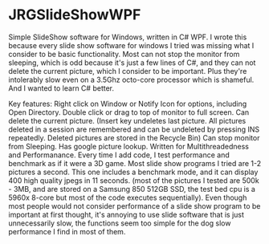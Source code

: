 # JRGSlideShowWPF
Simple SlideShow software for Windows, written in C# WPF.
I wrote this because every slide show software for windows I tried was missing what I consider to be basic functionality. 
Most can not stop the monitor from sleeping, which is odd because it's just a few lines of C#, and they can not delete the current picture, which
I consider to be important. Plus they're intolerably slow even on a 3.5Ghz octo-core processor which is shameful. And I wanted to learn C# better. 

Key features:
Right click on Window or Notify Icon for options, including Open Directory.
Double click or drag to top of monitor to full screen.
Can delete the current picture. (Insert key undeletes last picture. All pictures deleted in a session are remembered and can be undeleted by pressing INS repeatedly. Deleted pictures are stored in the Recycle Bin)
Can stop monitor from Sleeping.
Has google picture lookup.
Written for Multithreadedness and Performanance. Every time I add code, I test performance and benchmark as if it were a 3D game. Most slide show programs I tried are 1-2 pictures a second. This one includes a benchmark mode, and it can display 400 high quality jpegs in 11 seconds. (most of the pictures I tested are 500k - 3MB, and are stored on a Samsung 850 512GB SSD, the test bed cpu is a 5960x 8-core but most of the code executes sequentially). Even though most people would not consider performance of a slide show program to be important at first thought, it's annoying to use slide software that is just unnecessarily slow, the functions seem too simple for the dog slow performance I find in most of them.
